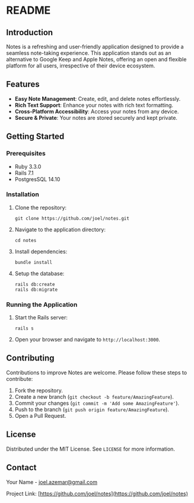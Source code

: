 # README

## Introduction
Notes is a refreshing and user-friendly application designed to provide a seamless note-taking experience. This application stands out as an alternative to Google Keep and Apple Notes, offering an open and flexible platform for all users, irrespective of their device ecosystem.

## Features
- **Easy Note Management**: Create, edit, and delete notes effortlessly.
- **Rich Text Support**: Enhance your notes with rich text formatting.
- **Cross-Platform Accessibility**: Access your notes from any device.
- **Secure & Private**: Your notes are stored securely and kept private.

## Getting Started

### Prerequisites
- Ruby 3.3.0
- Rails 7.1
- PostgresSQL 14.10

### Installation
1. Clone the repository:
   ```
   git clone https://github.com/joel/notes.git
   ```
2. Navigate to the application directory:
   ```
   cd notes
   ```
3. Install dependencies:
   ```
   bundle install
   ```
4. Setup the database:
   ```
   rails db:create
   rails db:migrate
   ```

### Running the Application
1. Start the Rails server:
   ```
   rails s
   ```
2. Open your browser and navigate to `http://localhost:3000`.

## Contributing
Contributions to improve Notes are welcome. Please follow these steps to contribute:
1. Fork the repository.
2. Create a new branch (`git checkout -b feature/AmazingFeature`).
3. Commit your changes (`git commit -m 'Add some AmazingFeature'`).
4. Push to the branch (`git push origin feature/AmazingFeature`).
5. Open a Pull Request.

## License
Distributed under the MIT License. See `LICENSE` for more information.

## Contact
Your Name - [joel.azemar@gmail.com](mailto:joel.azemar@gmail.com)

Project Link: [https://github.com/joel/notes](https://github.com/joel/notes)
